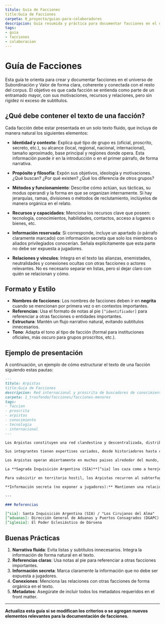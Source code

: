 ```yaml
---
titulo: Guía de Facciones
title:Guía de Facciones
carpeta: 0_proyecto/guias-para-colaboradores
descripcion: Guía resumida y práctica para documentar facciones en el universo de Subordinación y Valor, con foco en claridad, coherencia y conexión entre grupos.
tags:
- guia
- facciones
- colaboracion
---
```


# Guía de Facciones

Esta guía te orienta para crear y documentar facciones en el universo de Subordinación y Valor de forma clara, coherente y conectada con el resto del corpus. El objetivo es que cada facción se entienda como parte de un entramado mayor, con sus motivaciones, recursos y relaciones, pero sin rigidez ni exceso de subtítulos.

## ¿Qué debe contener el texto de una facción?

Cada facción debe estar presentada en un solo texto fluido, que incluya de manera natural los siguientes elementos:

- **Identidad y contexto**: Explica qué tipo de grupo es (oficial, proscrito, secreto, etc.), su alcance (local, regional, nacional, internacional), tamaño aproximado, base principal y regiones donde opera. Esta información puede ir en la introducción o en el primer párrafo, de forma narrativa.

- **Propósito y filosofía**: Expón sus objetivos, ideología y motivaciones. ¿Qué buscan? ¿Por qué existen? ¿Qué los diferencia de otros grupos?

- **Métodos y funcionamiento**: Describe cómo actúan, sus tácticas, su modus operandi y la forma en que se organizan internamente. Si hay jerarquías, ramas, divisiones o métodos de reclutamiento, inclúyelos de manera orgánica en el relato.

- **Recursos y capacidades**: Menciona los recursos clave que poseen: tecnología, conocimientos, habilidades, contactos, acceso a lugares o bienes, etc.

- **Información reservada**: Si corresponde, incluye un apartado (o párrafo claramente marcado) con información secreta que solo los miembros o aliados privilegiados conocerían. Señala explícitamente que esta parte no debe ser expuesta a jugadores.

- **Relaciones y vínculos**: Integra en el texto las alianzas, enemistades, neutralidades y conexiones ocultas con otras facciones o actores relevantes. No es necesario separar en listas, pero sí dejar claro con quién se relacionan y cómo.

## Formato y Estilo

- **Nombres de facciones**: Los nombres de facciones deben ir en **negrita** cuando se mencionan por primera vez o en contextos importantes.
- **Referencias**: Usa el formato de notas al pie `[^identificador]` para referenciar a otras facciones o entidades importantes.
- **Estructura**: Mantén un flujo narrativo natural, evitando subtítulos innecesarios.
- **Tono**: Adapta el tono al tipo de facción (formal para instituciones oficiales, más oscuro para grupos proscritos, etc.).

## Ejemplo de presentación

A continuación, un ejemplo de cómo estructurar el texto de una facción siguiendo estas pautas:

```markdown
---
titulo: Arpistas
title:Guía de Facciones
descripcion: Red internacional y proscrita de buscadores de conocimiento, tecnología y tesoros ocultos, expertos en inutilizar tecnología peligrosa antes de preservarla.
carpeta: 1_trasfondo/facciones/facciones-menores
tags:
- faccion
- proscrita
- arpistas
- conocimiento
- tecnologia
- internacional
---

Los Arpistas constituyen una red clandestina y descentralizada, distribuida en todo el mundo, dedicada al desarme y la preservación de tecnología antigua.

Sus integrantes tienen expertises variados, desde historiadores hasta criptógrafos, pero tienen en común la práctica de arqueología tecnológica: el deber de un arpista es localizar, recuperar y neutralizar artefactos antiguos antes de proceder a su archivo.

Los Arpistas operan abiertamente en muchos paises alrededor del mundo, pero en la Confederación Argentina, como en muchos otros países donde el Anatema Mecánico es tomado con la seriedad que merece, los Arpistas son considerados una amenaza de primer orden y perseguidos de forma implacable.

La **Sagrada Inquisición Argentina (SIA)**[^sia] los caza como a herejes, mientras la **Dirección de Aduanas y Puertos Consagrados (DGAPC)**[^aduanas] y la **Prefectura Naval** los persiguen como contrabandistas y traficantes de artefactos prohibidos.

Para subsistir en territorio hostil, los Arpistas recurren al subterfugio, ocultando su identidad, operando bajo las sombras de la ciudad.

**Información secreta (no exponer a jugadores):** Mantienen una relación dual y altamente secreta con ciertos sectores de la **Iglesia de Dársena**[^iglesia], que de forma clandestina utiliza sus servicios para acceder a conocimientos específicos que el dogma les veta.

---

### Referencias

[^sia]: Santa Inquisición Argentina (SIA) / "Los Cirujanos del Alma"
[^aduanas]: Dirección General de Aduanas y Puertos Consagrados (DGAPC)
[^iglesia]: El Poder Eclesiástico de Dársena
```

## Buenas Prácticas

1. **Narrativa fluida**: Evita listas y subtítulos innecesarios. Integra la información de forma natural en el texto.
2. **Referencias claras**: Usa notas al pie para referenciar a otras facciones importantes.
3. **Información secreta**: Marca claramente la información que no debe ser expuesta a jugadores.
4. **Conexiones**: Menciona las relaciones con otras facciones de forma orgánica en el texto.
5. **Metadatos**: Asegúrate de incluir todos los metadatos requeridos en el front matter.

---

**Actualiza esta guía si se modifican los criterios o se agregan nuevos elementos relevantes para la documentación de facciones.**
